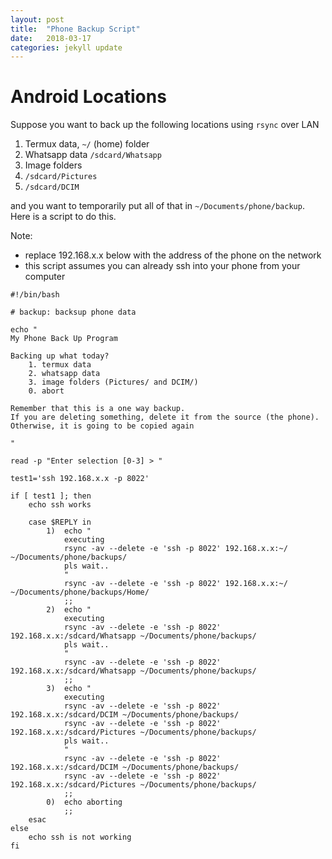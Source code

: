 ```yaml
---
layout: post
title:  "Phone Backup Script"
date:   2018-03-17
categories: jekyll update
---
```


# Android Locations

Suppose you want to back up the following locations using `rsync` over LAN

1. Termux data, `~/` (home) folder
2. Whatsapp data `/sdcard/Whatsapp`
3. Image folders
  1. `/sdcard/Pictures` 
  2. `/sdcard/DCIM`

and you want to temporarily put all of that in `~/Documents/phone/backup`. Here is a script to do this.

Note: 

* replace 192.168.x.x below with the address of the phone on the network
* this script assumes you can already ssh into your phone from your computer

```
#!/bin/bash

# backup: backsup phone data

echo "
My Phone Back Up Program

Backing up what today?
	1. termux data
	2. whatsapp data
	3. image folders (Pictures/ and DCIM/)
	0. abort

Remember that this is a one way backup. 
If you are deleting something, delete it from the source (the phone). 
Otherwise, it is going to be copied again

"

read -p "Enter selection [0-3] > "

test1='ssh 192.168.x.x -p 8022'

if [ test1 ]; then
	echo ssh works

	case $REPLY in 
		1)  echo "
			executing 
			rsync -av --delete -e 'ssh -p 8022' 192.168.x.x:~/ ~/Documents/phone/backups/
			pls wait..
			"
			rsync -av --delete -e 'ssh -p 8022' 192.168.x.x:~/ ~/Documents/phone/backups/Home/
			;;
		2)  echo "
			executing 
			rsync -av --delete -e 'ssh -p 8022' 192.168.x.x:/sdcard/Whatsapp ~/Documents/phone/backups/
			pls wait..
			"
			rsync -av --delete -e 'ssh -p 8022' 192.168.x.x:/sdcard/Whatsapp ~/Documents/phone/backups/
			;;
		3)  echo "
			executing 
			rsync -av --delete -e 'ssh -p 8022' 192.168.x.x:/sdcard/DCIM ~/Documents/phone/backups/
			rsync -av --delete -e 'ssh -p 8022' 192.168.x.x:/sdcard/Pictures ~/Documents/phone/backups/
			pls wait..
			"
			rsync -av --delete -e 'ssh -p 8022' 192.168.x.x:/sdcard/DCIM ~/Documents/phone/backups/
			rsync -av --delete -e 'ssh -p 8022' 192.168.x.x:/sdcard/Pictures ~/Documents/phone/backups/
			;;
		0)  echo aborting
			;;
	esac			
else
	echo ssh is not working
fi
```
